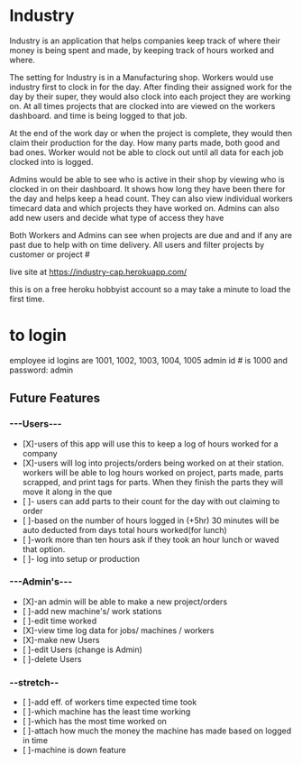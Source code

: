 # Industry

Industry is an application that helps companies keep track of where their money is being spent and made, by keeping track of hours worked and where.

The setting for Industry is in a Manufacturing shop. Workers would use industry first to clock in for the day. After finding their assigned work for the day by their super, they would also clock into each project they are working on. At all times projects that are clocked into are viewed on the workers dashboard. and time is being logged to that job.


At the end of the work day or when the project is complete, they would then claim their production for the day. How many parts made, both good and bad ones. Worker would not be able to clock out until all data for each job clocked into is logged.


Admins would be able to see who is active in their shop by viewing who is clocked in on their dashboard. It shows how long they have been there for the day and helps keep a head count. They can also view individual workers timecard data and which projects they have worked on. Admins can also add new users and decide what type of access they have

Both Workers and Admins can see when projects are due and and if any are past due to help with on time delivery. All users and filter projects by customer or project #


live site at https://industry-cap.herokuapp.com/

this is on a free heroku hobbyist account so a may take a minute to load the first time.

# to login

employee id logins are 1001, 1002, 1003, 1004, 1005
admin id # is 1000 and password: admin


## Future Features


### ---Users---

* [X]-users of this app will use this to keep a log of hours worked for a company
* [X]-users will log into projects/orders being worked on at their station. workers will be able to log hours worked on project, parts made, parts scrapped, and print tags for parts. When they finish the parts they will move it along in the que
* [ ]- users can add parts to their count for the day with out claiming to order
* [ ]-based on the number of hours logged in (+5hr) 30 minutes will be auto deducted from days total hours worked(for lunch)
* [ ]-work more than ten hours ask if they took an hour lunch or waved that option.
* [ ]- log into setup or production



### ---Admin's---

* [X]-an admin will be able to make a new project/orders
* [ ]-add new machine's/ work stations
* [ ]-edit time worked
* [X]-view time log data for jobs/ machines / workers
* [X]-make new Users
* [ ]-edit Users (change is Admin)
* [ ]-delete Users


### --stretch--

* [ ]-add eff. of workers time expected time took
* [ ]-which machine has the least time working
* [ ]-which has the most time worked on
* [ ]-attach how much the money the machine has made based on logged in time
* [ ]-machine is down feature

